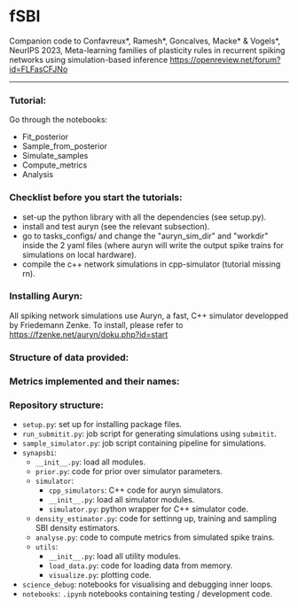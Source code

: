 # fSBI
Companion code to Confavreux*, Ramesh*, Goncalves, Macke* & Vogels*, NeurIPS 2023, Meta-learning families of plasticity rules in recurrent spiking networks using simulation-based inference
https://openreview.net/forum?id=FLFasCFJNo
___

### Tutorial:
Go through the notebooks:
- Fit_posterior
- Sample_from_posterior
- Simulate_samples
- Compute_metrics
- Analysis

### Checklist before you start the tutorials:
- set-up the python library with all the dependencies (see setup.py).
- install and test auryn (see the relevant subsection).
- go to tasks_configs/ and change the "auryn_sim_dir" and "workdir" inside the 2 yaml files (where auryn will write the output spike trains for simulations on local hardware).
- compile the c++ network simulations in cpp-simulator (tutorial missing rn).

### Installing Auryn:
All spiking network simulations use Auryn, a fast, C++ simulator developped by Friedemann Zenke.
To install, please refer to https://fzenke.net/auryn/doku.php?id=start

### Structure of data provided:

### Metrics implemented and their names:

### Repository structure:
- `setup.py`: set up for installing package files.
- `run_submitit.py`: job script for generating simulations using `submitit`.
- `sample_simulator.py`: job script containing pipeline for simulations.
- `synapsbi`:
    - `__init__.py`: load all modules.
    - `prior.py`: code for prior over simulator parameters.
    - `simulator`:
        - `cpp_simulators`: C++ code for auryn simulators.
        - `__init__.py`: load all simulator modules.
        - `simulator.py`: python wrapper for C++ simulator code.
    - `density_estimator.py`: code for settinng up, training and sampling SBI density estimators.
    - `analyse.py`: code to compute metrics from simulated spike trains.
    - `utils`:
        - `__init__.py`: load all utility modules.
        - `load_data.py`: code for loading data from memory.
        - `visualize.py`: plotting code.
- `science_debug`: notebooks for visualising and debugging inner loops.
- `notebooks`: `.ipynb` notebooks containing testing / development code.
